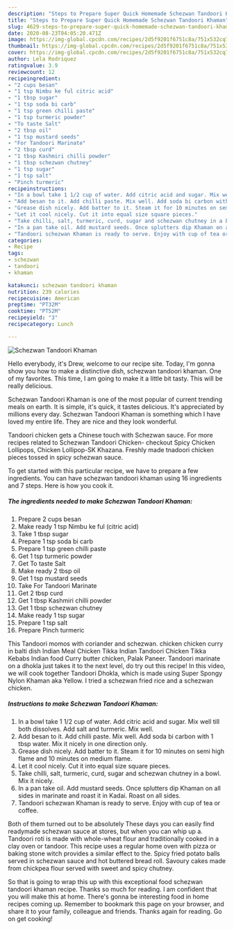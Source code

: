 ```yaml
---
description: "Steps to Prepare Super Quick Homemade Schezwan Tandoori Khaman"
title: "Steps to Prepare Super Quick Homemade Schezwan Tandoori Khaman"
slug: 4629-steps-to-prepare-super-quick-homemade-schezwan-tandoori-khaman
date: 2020-08-23T04:05:20.471Z
image: https://img-global.cpcdn.com/recipes/2d5f9201f6751c8a/751x532cq70/schezwan-tandoori-khaman-recipe-main-photo.jpg
thumbnail: https://img-global.cpcdn.com/recipes/2d5f9201f6751c8a/751x532cq70/schezwan-tandoori-khaman-recipe-main-photo.jpg
cover: https://img-global.cpcdn.com/recipes/2d5f9201f6751c8a/751x532cq70/schezwan-tandoori-khaman-recipe-main-photo.jpg
author: Lela Rodriquez
ratingvalue: 3.9
reviewcount: 12
recipeingredient:
- "2 cups besan"
- "1 tsp Nimbu ke ful citric acid"
- "1 tbsp sugar"
- "1 tsp soda bi carb"
- "1 tsp green chilli paste"
- "1 tsp turmeric powder"
- "To taste Salt"
- "2 tbsp oil"
- "1 tsp mustard seeds"
- "For Tandoori Marinate"
- "2 tbsp curd"
- "1 tbsp Kashmiri chilli powder"
- "1 tbsp schezwan chutney"
- "1 tsp sugar"
- "1 tsp salt"
- "Pinch turmeric"
recipeinstructions:
- "In a bowl take 1 1/2 cup of water. Add citric acid and sugar. Mix well till both dissolves. Add salt and turmeric. Mix well."
- "Add besan to it. Add chilli paste. Mix well. Add soda bi carbon with 1 tbsp water. Mix it nicely in one direction only."
- "Grease dish nicely. Add batter to it. Steam it for 10 minutes on semi high flame and 10 minutes on medium flame."
- "Let it cool nicely. Cut it into equal size square pieces."
- "Take chilli, salt, turmeric, curd, sugar and schezwan chutney in a bowl. Mix it nicely."
- "In a pan take oil. Add mustard seeds. Once splutters dip Khaman on all sides in marinate and roast it in Kadai. Roast on all sides."
- "Tandoori schezwan Khaman is ready to serve. Enjoy with cup of tea or coffee."
categories:
- Recipe
tags:
- schezwan
- tandoori
- khaman

katakunci: schezwan tandoori khaman 
nutrition: 239 calories
recipecuisine: American
preptime: "PT32M"
cooktime: "PT52M"
recipeyield: "3"
recipecategory: Lunch

---
```



![Schezwan Tandoori Khaman](https://img-global.cpcdn.com/recipes/2d5f9201f6751c8a/751x532cq70/schezwan-tandoori-khaman-recipe-main-photo.jpg)

Hello everybody, it's Drew, welcome to our recipe site. Today, I'm gonna show you how to make a distinctive dish, schezwan tandoori khaman. One of my favorites. This time, I am going to make it a little bit tasty. This will be really delicious.

Schezwan Tandoori Khaman is one of the most popular of current trending meals on earth. It is simple, it's quick, it tastes delicious. It's appreciated by millions every day. Schezwan Tandoori Khaman is something which I have loved my entire life. They are nice and they look wonderful.

Tandoori chicken gets a Chinese touch with Schezwan sauce. For more recipes related to Schezwan Tandoori Chicken- checkout Spicy Chicken Lollipops, Chicken Lollipop-SK Khazana. Freshly made tnadoori chicken pieces tossed in spicy schezwan sauce.


To get started with this particular recipe, we have to prepare a few ingredients. You can have schezwan tandoori khaman using 16 ingredients and 7 steps. Here is how you cook it.

<!--inarticleads1-->

##### The ingredients needed to make Schezwan Tandoori Khaman:

1. Prepare 2 cups besan
1. Make ready 1 tsp Nimbu ke ful (citric acid)
1. Take 1 tbsp sugar
1. Prepare 1 tsp soda bi carb
1. Prepare 1 tsp green chilli paste
1. Get 1 tsp turmeric powder
1. Get To taste Salt
1. Make ready 2 tbsp oil
1. Get 1 tsp mustard seeds
1. Take For Tandoori Marinate
1. Get 2 tbsp curd
1. Get 1 tbsp Kashmiri chilli powder
1. Get 1 tbsp schezwan chutney
1. Make ready 1 tsp sugar
1. Prepare 1 tsp salt
1. Prepare Pinch turmeric


This Tandoori momos with coriander and schezwan. chicken chicken curry in balti dish Indian Meal Chicken Tikka Indian Tandoori Chicken Tikka Kebabs Indian food Curry butter chicken, Palak Paneer. Tandoori marinate on a dhokla just takes it to the next level, do try out this recipe! In this video, we will cook together Tandoori Dhokla, which is made using Super Spongy Nylon Khaman aka Yellow. I tried a schezwan fried rice and a schezwan chicken. 

<!--inarticleads2-->

##### Instructions to make Schezwan Tandoori Khaman:

1. In a bowl take 1 1/2 cup of water. Add citric acid and sugar. Mix well till both dissolves. Add salt and turmeric. Mix well.
1. Add besan to it. Add chilli paste. Mix well. Add soda bi carbon with 1 tbsp water. Mix it nicely in one direction only.
1. Grease dish nicely. Add batter to it. Steam it for 10 minutes on semi high flame and 10 minutes on medium flame.
1. Let it cool nicely. Cut it into equal size square pieces.
1. Take chilli, salt, turmeric, curd, sugar and schezwan chutney in a bowl. Mix it nicely.
1. In a pan take oil. Add mustard seeds. Once splutters dip Khaman on all sides in marinate and roast it in Kadai. Roast on all sides.
1. Tandoori schezwan Khaman is ready to serve. Enjoy with cup of tea or coffee.


Both of them turned out to be absolutely These days you can easily find readymade schezwan sauce at stores, but when you can whip up a. Tandoori roti is made with whole-wheat flour and traditionally cooked in a clay oven or tandoor. This recipe uses a regular home oven with pizza or baking stone witch provides a similar effect to the. Spicy fried potato balls served in schezwan sauce and hot buttered bread roll. Savoury cakes made from chickpea flour served with sweet and spicy chutney. 

So that is going to wrap this up with this exceptional food schezwan tandoori khaman recipe. Thanks so much for reading. I am confident that you will make this at home. There's gonna be interesting food in home recipes coming up. Remember to bookmark this page on your browser, and share it to your family, colleague and friends. Thanks again for reading. Go on get cooking!
